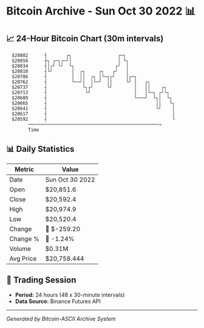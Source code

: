 # Bitcoin Archive - Sun Oct 30 2022 📊

## 📈 24-Hour Bitcoin Chart (30m intervals)

```
  $20882      ┤       ┌┐                 ┌─┐                   
  $20858      ┼┐ ┌─┐┌─┘│                 │ └┐                  
  $20834      ┤│┌┘ └┘  └┐               ┌┘  │                  
  $20810      ┤└┘       │  ┌┐     ┌┐   ┌┘   │                  
  $20786      ┤         │  ││  ┌┐ │└─┐┌┘    │┌─┐               
  $20762      ┤         └──┘│  │└─┘  ││     └┘ │   ┌┐          
  $20737      ┤             └┐┌┘     └┘        │   ││    ┌┐    
  $20713      ┤              └┘                │   │└─┐ ┌┘└┐   
  $20689      ┤                                └───┘  └┐│  └┐  
  $20665      ┤                                        ││   └┐ 
  $20641      ┤                                        └┘    │ 
  $20617      ┤                                              │ 
  $20592      ┤                                              └ 
        ────────────────────────────────────────────────→
        Time
```

## 📊 Daily Statistics

| Metric | Value |
|--------|-------|
| Date | Sun Oct 30 2022 |
| Open | $20,851.6 |
| Close | $20,592.4 |
| High | $20,974.9 |
| Low | $20,520.4 |
| Change | 🔴 $-259.20 |
| Change % | 🔴 -1.24% |
| Volume | $0.31M |
| Avg Price | $20,758.444 |

## 📅 Trading Session

- **Period:** 24 hours (48 x 30-minute intervals)
- **Data Source:** Binance Futures API

---
*Generated by Bitcoin-ASCII Archive System*
